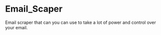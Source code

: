 # Email_Scaper
Email scraper that can you can use to take a lot of power and control over your email.

